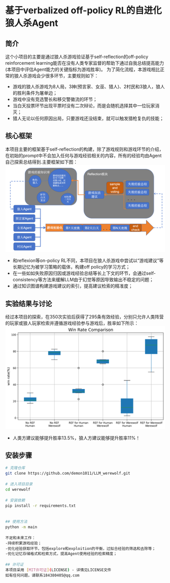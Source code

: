 # 基于verbalized off-policy RL的自进化狼人杀Agent

## 简介
这个小项目的主要是通过狼人杀游戏验证基于self-reflection的off-policy reinforcement learning能否在没有人类专家监督的帮助下通过自我总结提高能力(本项目中评估Agent能力的关键指标为游戏胜率)。
为了简化流程，本游戏相比正常的狼人杀游戏会少很多环节，主要规则如下：
- 游戏的狼人杀游戏为8人局，3神(预言家、女巫、猎人)、2村民和3狼人，狼人的胜利条件为屠单边；
- 游戏中没有竞选警长和移交警徽流的环节；
- 当白天投票环节出现平票时没有二次辩论，而是会随机选择其中一位玩家消灭；
- 猎人无论以任何原因出局，只要游戏还没结束，就可以触发猎枪复仇的技能；

## 核心框架
本项目主要的框架基于self-reflection的构建，除了游戏规则和游戏环节的介绍，在初始的prompt中不会加入任何与游戏经验相关的内容，所有的经验均由Agent自己探索总结得到.主要框架如下图：
![主要架构图](./assets/架构图.png)

- 和reflexion等on-policy RL不同，本项目在狼人杀游戏中尝试以“游戏建议”等长期记忆为被学习策略的载体，构建off policy的学习方式；
- 在一些如如失败原因归因或游戏经验总结等长上下文的环节，会通过self-consistency等方法来缓解LLM由于幻觉等原因导致输出不稳定的问题；
- 通过知识图谱构建游戏建议的索引，提高建议检索的精准度；
## 实验结果与讨论    
经过本项目的探索，在350次实验后获得了295条有效经验，分别只允许人类阵营的玩家或狼人玩家检索并遵循游戏经验参与游戏后，胜率如下所示：
![胜场对比](./assets/总胜场.png)
- 人类方建议能够提升胜率13.5%，狼人方建议能够提升胜率11%！

## 安装步骤
```bash
# 克隆仓库
git clone https://github.com/demon1011/LLM_werewolf.git

# 进入项目目录
cd werewolf

# 安装依赖
pip install -r requirements.txt


## 使用方法
python -m main

不足和未来工作：
-持续积累游戏经验；
-优化经验获取环节，包括explore和exploition的平衡，过拟合经验的筛选和去除等；
-优化记忆存储格式和检索方式，提高Agent使用经验的检索精度；

## 许可证
本项目采用 [MIT许可证](LICENSE) - 详情见LICENSE文件	
如有任何问题，请联系184380405@qq.com
